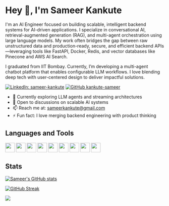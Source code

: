 # Hey 👋, I'm Sameer Kankute

I'm an AI Engineer focused on building scalable, intelligent backend systems for AI-driven applications. I specialize in conversational AI, retrieval-augmented generation (RAG), and multi-agent orchestration using large language models. My work often bridges the gap between raw unstructured data and production-ready, secure, and efficient backend APIs—leveraging tools like FastAPI, Docker, Redis, and vector databases like Pinecone and AWS AI Search.

I graduated from IIT Bombay. Currently, I’m developing a multi-agent chatbot platform that enables configurable LLM workflows. I love blending deep tech with user-centered design to deliver impactful solutions.

[![LinkedIn: sameer-kankute](https://img.shields.io/badge/-SameerKankute-blue?style=flat-square&logo=Linkedin&logoColor=white&link=https://www.linkedin.com/in/sameer-kankute/)](https://www.linkedin.com/in/sameer-kankute/)
[![GitHub kankute-sameer](https://img.shields.io/github/followers/kankute-sameer?label=follow&style=social)](https://github.com/kankute-sameer)

- 🌱 Currently exploring LLM agents and streaming architectures  
- 💬 Open to discussions on scalable AI systems  
- 📫 Reach me at: [sameerkankute@gmail.com](mailto:iamkankute@gmail.com)  
- ⚡ Fun fact: I love merging backend engineering with product thinking  

## Languages and Tools

<code><img height="30" src="https://img.shields.io/badge/-Python-3776AB?logo=python&logoColor=white&style=plastic"></code>
<code><img height="30" src="https://img.shields.io/badge/-FastAPI-009688?logo=fastapi&logoColor=white&style=plastic"></code>
<code><img height="30" src="https://img.shields.io/badge/-Docker-2496ED?logo=docker&logoColor=white&style=plastic"></code>
<code><img height="30" src="https://img.shields.io/badge/-Redis-DC382D?logo=redis&logoColor=white&style=plastic"></code>
<code><img height="30" src="https://img.shields.io/badge/-AWS-232F3E?logo=amazonaws&logoColor=white&style=plastic"></code>
<code><img height="30" src="https://img.shields.io/badge/-LangChain-000000?logoColor=white&style=plastic"></code>
<code><img height="30" src="https://img.shields.io/badge/-PostgreSQL-336791?logo=postgresql&logoColor=white&style=plastic"></code>
<code><img height="30" src="https://img.shields.io/badge/-Git-F05032?logo=git&logoColor=white&style=plastic"></code>
<code><img height="30" src="https://img.shields.io/badge/-Markdown-000000?logo=markdown&logoColor=white&style=plastic"></code>

## Stats

[![Sameer's GitHub stats](https://github-readme-stats.vercel.app/api?username=kankute-sameer&show_icons=true&count_private=true&theme=tokyonight&include_all_commits=true)](https://github.com/kankute-sameer)

[![GitHub Streak](https://github-readme-streak-stats.herokuapp.com?user=kankute-sameer&theme=tokyonight&hide_border=true&date_format=M%20j%5B%2C%20Y%5D&include_all_commits=true)](https://github.com/kankute-sameer)

![](https://hit.yhype.me/github/profile?user_id=135028480) <!-- Replace YOUR_USER_ID_HERE with your actual GitHub numeric ID -->

